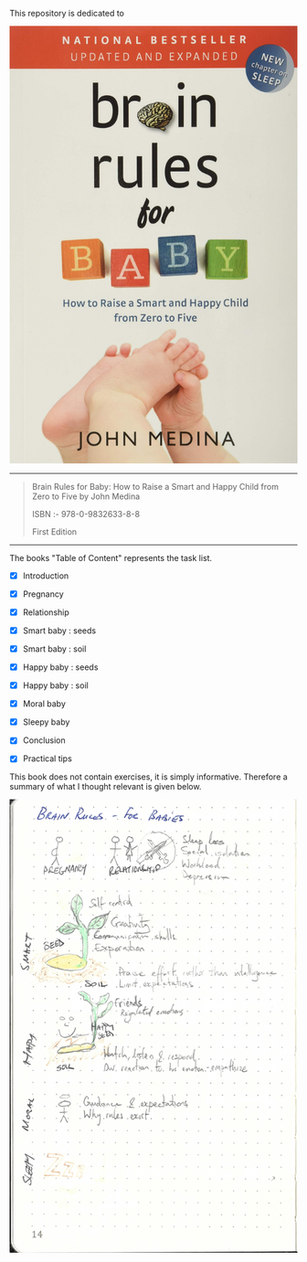 This repository is dedicated to

![book_cover](book_cover.jpg)

---

> Brain Rules for Baby: How to Raise a Smart and Happy Child from Zero to Five by John Medina
>
> ISBN :- 978-0-9832633-8-8
>
> First Edition

---

The books "Table of Content"  represents the task list.

- [x] Introduction
- [x] Pregnancy
- [x] Relationship
- [x] Smart baby : seeds
- [x] Smart baby : soil
- [x] Happy baby : seeds
- [x] Happy baby : soil
- [x] Moral baby
- [x] Sleepy baby
- [x] Conclusion
- [x] Practical tips


This book does not contain exercises, it is simply informative. Therefore a summary of what I thought relevant is given below. 

![Brain_Rules_For_Babies](Brain_Rules_For_Babies.jpg)

